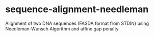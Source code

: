 # sequence-alignment-needleman
Alignment of two DNA sequences (FASDA format from STDIN) using Needleman-Wunsch Algorithm and affine gap penalty
